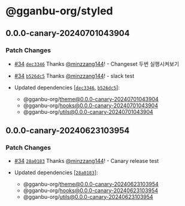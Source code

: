 # @gganbu-org/styled

## 0.0.0-canary-20240701043904

### Patch Changes

- [#34](https://github.com/gganbu-org/gganbu-ui/pull/34) [`dec3346`](https://github.com/gganbu-org/gganbu-ui/commit/dec334665dc0e6a666cf2bb6ee08cbe84062e878) Thanks [@minzzang144](https://github.com/minzzang144)! - Changeset 두번 실행시켜보기

- [#34](https://github.com/gganbu-org/gganbu-ui/pull/34) [`b526dc5`](https://github.com/gganbu-org/gganbu-ui/commit/b526dc52d3b1363938a705f7cb098a09412659cc) Thanks [@minzzang144](https://github.com/minzzang144)! - slack test

- Updated dependencies [[`dec3346`](https://github.com/gganbu-org/gganbu-ui/commit/dec334665dc0e6a666cf2bb6ee08cbe84062e878), [`b526dc5`](https://github.com/gganbu-org/gganbu-ui/commit/b526dc52d3b1363938a705f7cb098a09412659cc)]:
  - @gganbu-org/theme@0.0.0-canary-20240701043904
  - @gganbu-org/hooks@0.0.0-canary-20240701043904
  - @gganbu-org/utils@0.0.0-canary-20240701043904

## 0.0.0-canary-20240623103954

### Patch Changes

- [#34](https://github.com/gganbu-org/gganbu-ui/pull/34) [`28a0183`](https://github.com/gganbu-org/gganbu-ui/commit/28a01837467853dcf3815f6f39f7a2623e353420) Thanks [@minzzang144](https://github.com/minzzang144)! - Canary release test

- Updated dependencies [[`28a0183`](https://github.com/gganbu-org/gganbu-ui/commit/28a01837467853dcf3815f6f39f7a2623e353420)]:
  - @gganbu-org/theme@0.0.0-canary-20240623103954
  - @gganbu-org/hooks@0.0.0-canary-20240623103954
  - @gganbu-org/utils@0.0.0-canary-20240623103954
